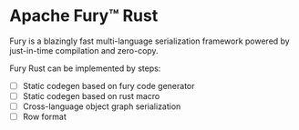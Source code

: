 # Apache Fury™ Rust

Fury is a blazingly fast multi-language serialization framework powered by just-in-time compilation and zero-copy.

Fury Rust can be implemented by steps:

- [ ] Static codegen based on fury code generator
- [ ] Static codegen based on rust macro
- [ ] Cross-language object graph serialization
- [ ] Row format
